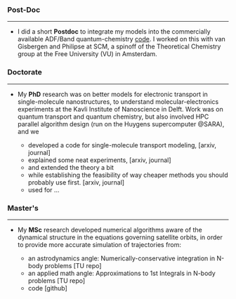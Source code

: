 ### Post-Doc
---------------
* I did a short **Postdoc** to integrate my models into the commercially available ADF/Band quantum-chemistry [code](https://www.scm.com/doc/BAND/Input/NEGF.html). I worked on this with van Gisbergen and Philipse at SCM, a spinoff of the Theoretical Chemistry group at the Free University (VU) in Amsterdam. 
    
### Doctorate
---------------
* My **PhD** research was on better models for electronic transport in single-molecule nanostructures, to understand molecular-electronics experiments at the Kavli Institute of Nanoscience in Delft. Work was on quantum transport and quantum chemistry, but also involved HPC parallel algorithm design (run on the Huygens supercomputer @SARA), and we

  - developed a code for single-molecule transport modeling, [arxiv, journal]
  - explained some neat experiments, [arxiv, journal]
  - and  extended the theory a bit
  - while establishing the feasibility of way cheaper methods you should probably use first. [arxiv, journal]
  - used for ...


### Master's
---------------
* My **MSc** research developed numerical algorithms aware of the dynamical structure in the equations governing satellite orbits, in order to provide more accurate simulation of trajectories from:
    
  - an astrodynamics angle: Numerically-conservative integration in N-body problems [TU repo]
  - an applied math angle: Approximations to 1st Integrals in N-body problems [TU repo]
  - code [github]
